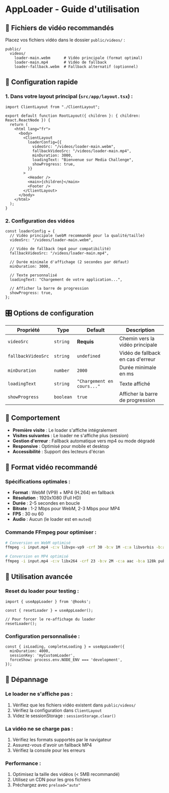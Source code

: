 # AppLoader - Guide d'utilisation

## 📁 Fichiers de vidéo recommandés

Placez vos fichiers vidéo dans le dossier `public/videos/` :

```
public/
  videos/
    loader-main.webm      # Vidéo principale (format optimal)
    loader-main.mp4       # Vidéo de fallback
    loader-fallback.webm  # Fallback alternatif (optionnel)
```

## 🚀 Configuration rapide

### 1. Dans votre layout principal (`src/app/layout.tsx`) :

```tsx
import ClientLayout from "./ClientLayout";

export default function RootLayout({ children }: { children: React.ReactNode }) {
  return (
    <html lang="fr">
      <body>
        <ClientLayout
          loaderConfig={{
            videoSrc: "/videos/loader-main.webm",
            fallbackVideoSrc: "/videos/loader-main.mp4",
            minDuration: 3000,
            loadingText: "Bienvenue sur Media Challenge",
            showProgress: true,
          }}
        >
          <Header />
          <main>{children}</main>
          <Footer />
        </ClientLayout>
      </body>
    </html>
  );
}
```

### 2. Configuration des vidéos

```tsx
const loaderConfig = {
  // Vidéo principale (webM recommandé pour la qualité/taille)
  videoSrc: "/videos/loader-main.webm",
  
  // Vidéo de fallback (mp4 pour compatibilité)
  fallbackVideoSrc: "/videos/loader-main.mp4",
  
  // Durée minimale d'affichage (2 secondes par défaut)
  minDuration: 3000,
  
  // Texte personnalisé
  loadingText: "Chargement de votre application...",
  
  // Afficher la barre de progression
  showProgress: true,
};
```

## 🎛️ Options de configuration

| Propriété          | Type      | Default                    | Description                       |
| ------------------ | --------- | -------------------------- | --------------------------------- |
| `videoSrc`         | `string`  | **Requis**                 | Chemin vers la vidéo principale   |
| `fallbackVideoSrc` | `string`  | `undefined`                | Vidéo de fallback en cas d'erreur |
| `minDuration`      | `number`  | `2000`                     | Durée minimale en ms              |
| `loadingText`      | `string`  | `"Chargement en cours..."` | Texte affiché                     |
| `showProgress`     | `boolean` | `true`                     | Afficher la barre de progression  |

## 📱 Comportement

- **Première visite** : Le loader s'affiche intégralement
- **Visites suivantes** : Le loader ne s'affiche plus (session)
- **Gestion d'erreur** : Fallback automatique vers mp4 ou mode dégradé
- **Responsive** : Optimisé pour mobile et desktop
- **Accessibilité** : Support des lecteurs d'écran

## 🎨 Format vidéo recommandé

### Spécifications optimales :
- **Format** : WebM (VP9) + MP4 (H.264) en fallback
- **Résolution** : 1920x1080 (Full HD)
- **Durée** : 2-5 secondes en boucle
- **Bitrate** : 1-2 Mbps pour WebM, 2-3 Mbps pour MP4
- **FPS** : 30 ou 60
- **Audio** : Aucun (le loader est en `muted`)

### Commande FFmpeg pour optimiser :

```bash
# Conversion en WebM optimisé
ffmpeg -i input.mp4 -c:v libvpx-vp9 -crf 30 -b:v 1M -c:a libvorbis -b:a 128k public/videos/loader-main.webm

# Conversion en MP4 optimisé
ffmpeg -i input.mp4 -c:v libx264 -crf 23 -b:v 2M -c:a aac -b:a 128k public/videos/loader-main.mp4
```

## 🔧 Utilisation avancée

### Reset du loader pour testing :

```tsx
import { useAppLoader } from '@hooks';

const { resetLoader } = useAppLoader();

// Pour forcer le re-affichage du loader
resetLoader();
```

### Configuration personnalisée :

```tsx
const { isLoading, completeLoading } = useAppLoader({
  minDuration: 4000,
  sessionKey: 'myCustomLoader',
  forceShow: process.env.NODE_ENV === 'development',
});
```

## 🐛 Dépannage

### Le loader ne s'affiche pas :
1. Vérifiez que les fichiers vidéo existent dans `public/videos/`
2. Vérifiez la configuration dans `ClientLayout`
3. Videz le sessionStorage : `sessionStorage.clear()`

### La vidéo ne se charge pas :
1. Vérifiez les formats supportés par le navigateur
2. Assurez-vous d'avoir un fallback MP4
3. Vérifiez la console pour les erreurs

### Performance :
1. Optimisez la taille des vidéos (< 5MB recommandé)
2. Utilisez un CDN pour les gros fichiers
3. Préchargez avec `preload="auto"`
